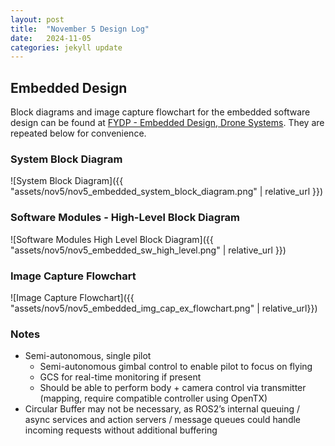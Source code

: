 ```yaml
---
layout: post
title:  "November 5 Design Log"
date:   2024-11-05
categories: jekyll update
---
```


## Embedded Design
Block diagrams and image capture flowchart for the embedded software design can be found at
[FYDP - Embedded Design, Drone Systems](https://docs.google.com/presentation/d/17k1I2zMo0NZMISUKjszZMWU5g44HDWig1tOEQQhF7TI/edit#slide=id.g311a7c1ce05_0_4). They are repeated below for convenience.

### System Block Diagram

![System Block Diagram]({{ "assets/nov5/nov5_embedded_system_block_diagram.png" | relative_url }})

### Software Modules - High-Level Block Diagram

![Software Modules High Level Block Diagram]({{ "assets/nov5/nov5_embedded_sw_high_level.png" | relative_url }})

### Image Capture Flowchart

![Image Capture Flowchart]({{ "assets/nov5/nov5_embedded_img_cap_ex_flowchart.png" | relative_url}})

### Notes
* Semi-autonomous, single pilot
    * Semi-autonomous gimbal control to enable pilot to focus on flying
    * GCS for real-time monitoring if present
    * Should be able to perform body + camera control via transmitter (mapping, require compatible controller using OpenTX)
* Circular Buffer may not be necessary, as ROS2’s internal queuing / async services and action servers / message queues could handle incoming requests without additional buffering

